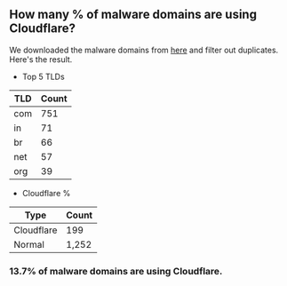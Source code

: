 ## How many % of malware domains are using Cloudflare?


We downloaded the malware domains from [here](https://urlhaus.abuse.ch) and filter out duplicates.
Here's the result.


[//]: # (start replacement)


- Top 5 TLDs

| TLD | Count |
| --- | --- |
| com | 751 |
| in | 71 |
| br | 66 |
| net | 57 |
| org | 39 |


- Cloudflare %

| Type | Count |
| --- | --- |
| Cloudflare | 199 |
| Normal | 1,252 |


### 13.7% of malware domains are using Cloudflare.